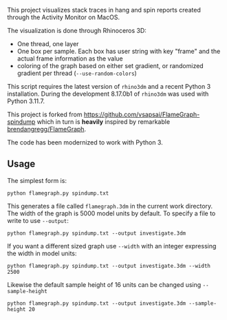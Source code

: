 This project visualizes stack traces in hang and spin reports created through
the Activity Monitor on MacOS.

The visualization is done through Rhinoceros 3D:

* One thread, one layer
* One box per sample. Each box has user string with key "frame" and the actual
  frame information as the value
* coloring of the graph based on either set gradient, or randomized gradient per
  thread (`--use-random-colors`)

This script requires the latest version of `rhino3dm` and a recent Python 3
installation. During the development 8.17.0b1 of `rhino3dm` was used with
Python 3.11.7.

This project is forked from https://github.com/vsapsai/FlameGraph-spindump which
in turn is **heavily** inspired by remarkable
[brendangregg/FlameGraph](https://github.com/brendangregg/FlameGraph).

The code has been modernized to work with Python 3.

## Usage

The simplest form is:

`python flamegraph.py spindump.txt`

This generates a file called `flamegraph.3dm` in the current work directory. The
width of the graph is 5000 model units by default. To specify a file to write to
use `--output`:

`python flamegraph.py spindump.txt --output investigate.3dm`

If you want a different sized graph use `--width` with an integer expressing the
width in model units:

`python flamegraph.py spindump.txt --output investigate.3dm --width 2500`

Likewise the default sample height of 16 units can be changed using
`--sample-height`

`python flamegraph.py spindump.txt --output investigate.3dm --sample-height 20`
